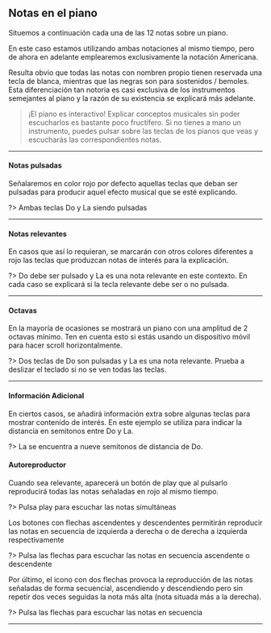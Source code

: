 <h2> Notas en el piano </h2>

Situemos a continuación cada una de las 12 notas sobre un piano.

<div id ="piano_tutorial_0" class="piano_container">
</div>

En este caso estamos utilizando ambas notaciones al mismo tiempo, pero de ahora
en adelante emplearemos exclusivamente la notación Americana.

Resulta obvio que todas las notas con nombren propio tienen reservada una
tecla de blanca, mientras que las negras son para sostenidos / bemoles.
Esta diferenciación tan notoria es casi exclusiva de los instrumentos semejantes
al piano y la razón de su existencia se explicará más adelante.

> ¡El piano es interactivo! Explicar conceptos musicales sin poder escucharlos es bastante poco fructífero. Si no tienes a mano un instrumento, puedes pulsar sobre las teclas de los pianos que veas y escucharás las correspondientes notas.

---

<h4> Notas pulsadas </h4>

Señalaremos en color rojo por defecto aquellas teclas que deban ser pulsadas
para producir aquel efecto musical que se esté explicando.

<div id ="piano_tutorial_1" class="piano_container">
</div>

?> Ambas teclas Do y La siendo pulsadas

---

<h4> Notas relevantes </h4>
En casos que así lo requieran, se marcarán con otros colores diferentes a rojo
las teclas que produzcan notas de interés para la explicación.

<div id ="piano_tutorial_2" class="piano_container">
</div>

?> Do debe ser pulsado y La es una nota relevante en este contexto. En cada caso
se explicará si la tecla relevante debe ser o no pulsada.

---

<h4> Octavas </h4>
En la mayoría de ocasiones se mostrará un piano con una amplitud de 2 octavas
mínimo. Ten en cuenta esto si estás usando un dispositivo móvil para hacer scroll
horizontalmente.

<div id ="piano_tutorial_3" class="piano_container">
</div>

?> Dos teclas de Do son pulsadas y La es una nota relevante. Prueba a deslizar el
teclado si no se ven todas las teclas.

---

<h4> Información Adicional </h4>
En ciertos casos, se añadirá información extra sobre algunas teclas para mostrar
contenido de interés. En este ejemplo se utiliza para indicar la distancia
en semitonos entre Do y La.

<div id ="piano_tutorial_4" class="piano_container">
</div>

?> La se encuentra a nueve semitonos de distancia de Do.

<h4> Autoreproductor </h4>
Cuando sea relevante, aparecerá un botón de play que al pulsarlo
reproducirá todas las notas señaladas en rojo al mismo tiempo.

<div id ="piano_tutorial_5" class="piano_container">
</div>

?> Pulsa play para escuchar las notas simultáneas

Los botones con flechas ascendentes y descendentes permitirán
reproducir las notas en secuencia de izquierda a derecha o de derecha a izquierda respectivamente

<div id ="piano_tutorial_6" class="piano_container">
</div>

?> Pulsa las flechas para escuchar las notas en secuencia ascendente o descendente


Por último, el icono con dos flechas provoca la reproducción de las notas señaladas de forma secuencial, ascendiendo y descendiendo pero sin repetir dos veces seguidas la nota más alta (nota situada más a la derecha).

<div id ="piano_tutorial_7" class="piano_container">
</div>

?> Pulsa las flechas para escuchar las notas en secuencia

---

<link rel="stylesheet" href="PianoGenerator/style.css">
<script>
piano({
    tag: "piano_tutorial_0",
    octaves: 1,
    names: "all",
    tonic: "E",
    relevant: {
        "C"  : { text: "Do" },
        "C#" : { text: "Do#" },
        "D"  : { text: "Re" },
        "D#" : { text: "Re#" },´
        "E"  : { text: "Mi" },
        "F"  : { text: "Fa" },
        "F#" : { text: "Fa#" },
        "G"  : { text: "Sol" },
        "G#" : { text: "Sol#" },
        "A"  : { text: "La" },
        "A#" : { text: "La#" },
        "B"  : { text: "Si" }
    }
});
piano({
    tag: "piano_tutorial_1",
    octaves: 1,
    names: "all",
    tonic: "C",
    pressed: ["C", "A"],
});
piano({
    tag: "piano_tutorial_2",
    octaves: 1,
    names: "all",
    tonic: "C",
    pressed: ["C"],
    relevant: {
        "A" : {
            color: "Magenta"
        }
    }
});
piano({
    tag: "piano_tutorial_3",
    octaves: 2,
    names: "all",
    pressed: ["C", "C"],
    relevant: {
        "A" : {
            color: "Magenta",
        }
    }
});
piano({
    tag: "piano_tutorial_4",
    octaves: 2,
    names: "all",
    relevant: {
        "C" : {
            color: "Green",
            text: "0"
        },
        "A" : {
            color: "Magenta",
            text: "9"
        }
    }
});
piano({
    tag: "piano_tutorial_5",
    octaves: 2,
    names: "all",
    pressed: [
        "F#", "B", "D", "F#"
    ],
    controls: ["sync"]
});
piano({
    tag: "piano_tutorial_6",
    octaves: 2,
    names: "all",
    pressed: [
        "F#", "B", "D", "F#"
    ],
    controls: ["up", "down"]
});
piano({
    tag: "piano_tutorial_7",
    octaves: 2,
    names: "all",
    pressed: [
        "F#", "B", "D", "F#"
    ],
    controls: ["spring"]
});
</script>